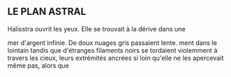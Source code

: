## LE PLAN ASTRAL


Halisstra ouvrit les yeux. Elle se trouvait à la dérive dans une

mer d'argent infinie. De doux nuages gris passaient lente.
ment dans le lointain tandis que d'étranges filaments noirs
se tordaient violemment à travers les cieux, leurs extrémités
ancrées si loin qu'elle ne les apercevait même pas, alors que
